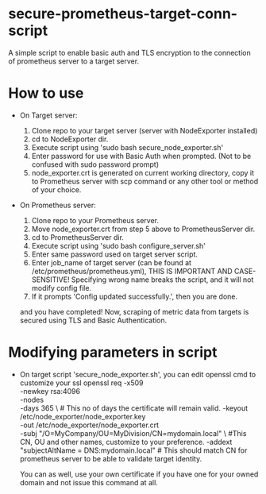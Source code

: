 # secure-prometheus-target-conn-script
A simple script to enable basic auth and TLS encryption to the connection of prometheus server to a target server.

# How to use
- On Target server:
  1. Clone repo to your target server  (server with NodeExporter installed)
  2. cd to NodeExporter dir.
  3. Execute script using 'sudo bash secure_node_exporter.sh'
  4. Enter password for use with Basic Auth when prompted. (Not to be confused with sudo password prompt)
  5. node_exporter.crt is generated on current working directory, copy it to Prometheus server with scp command or any other tool or method of your choice.

- On Prometheus server:
  1. Clone repo to your Prometheus server.
  2. Move node_exporter.crt from step 5 above to PrometheusServer dir.
  3. cd to PrometheusServer dir.
  4. Execute script using 'sudo bash configure_server.sh'
  5. Enter same password used on target server script.
  6. Enter job_name of target server (can be found at /etc/prometheus/prometheus.yml), THIS IS IMPORTANT AND CASE-SENSITIVE!
     Specifying wrong name breaks the script, and it will not modify config file.
  7. If it prompts 'Config updated successfully.', then you are done.

  and you have completed!
  Now, scraping of metric data from targets is secured using TLS and Basic Authentication.

# Modifying parameters in script
  - On target script 'secure_node_exporter.sh', you can edit openssl cmd to customize your ssl
        openssl req -x509 \
        -newkey rsa:4096 \
        -nodes \
        -days 365 \    # This no of days the certificate will remain valid.
        -keyout /etc/node_exporter/node_exporter.key \
        -out /etc/node_exporter/node_exporter.crt \
        -subj "/O=MyCompany/OU=MyDivision/CN=mydomain.local" \ #This CN, OU and other names, customize to your preference.
	      -addext "subjectAltName = DNS:mydomain.local"      # This should match CN for prometheus server to be able to validate target identity.

    You can as well, use your own certificate if you have one for your owned domain and not issue this command at all.

